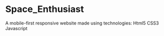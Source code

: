 # Space_Enthusiast
A mobile-first responsive website made using technologies:
Html5
CSS3
Javascript
